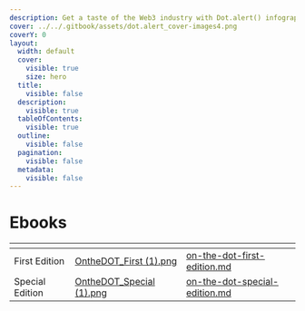 ```yaml
---
description: Get a taste of the Web3 industry with Dot.alert() infographics.
cover: ../../.gitbook/assets/dot.alert_cover-images4.png
coverY: 0
layout:
  width: default
  cover:
    visible: true
    size: hero
  title:
    visible: false
  description:
    visible: true
  tableOfContents:
    visible: true
  outline:
    visible: false
  pagination:
    visible: false
  metadata:
    visible: false
---
```


# Ebooks

<table data-card-size="large" data-view="cards"><thead><tr><th></th><th data-hidden data-card-cover data-type="files"></th><th data-hidden data-card-target data-type="content-ref"></th></tr></thead><tbody><tr><td>                               First Edition</td><td><a href="../../.gitbook/assets/OntheDOT_First (1).png">OntheDOT_First (1).png</a></td><td><a href="on-the-dot-first-edition.md">on-the-dot-first-edition.md</a></td></tr><tr><td>                             Special Edition</td><td><a href="../../.gitbook/assets/OntheDOT_Special (1).png">OntheDOT_Special (1).png</a></td><td><a href="on-the-dot-special-edition.md">on-the-dot-special-edition.md</a></td></tr></tbody></table>

